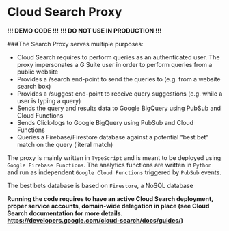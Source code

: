 # Cloud Search Proxy
**!!! DEMO CODE !!!**
**!!! DO NOT USE IN PRODUCTION !!!**

###The Search Proxy serves multiple purposes:
- Cloud Search requires to perform queries as an authenticated user. The proxy impersonates a G Suite user in order to perform queries from a public website
- Provides a /search end-point to send the queries to (e.g. from a website search box)
- Provides a /suggest end-point to receive query suggestions (e.g. while a user is typing a query)
- Sends the query and results data to Google BigQuery using PubSub and Cloud Functions
- Sends Click-logs to Google BigQuery using PubSub and Cloud Functions
- Queries a Firebase/Firestore database against a potential "best bet" match on the query (literal match)

The proxy is mainly written in `TypeScript` and is meant to be deployed using `Google Firebase Functions`. The analytics functions are written in `Python` and run as independent `Google Cloud Functions` triggered by `PubSub` events.

The best bets database is based on `Firestore`, a NoSQL database

**Running the code requires to have an active Cloud Search deployment, proper service accounts, domain-wide delegation in place (see Cloud Search documentation for more details. https://developers.google.com/cloud-search/docs/guides/)**
